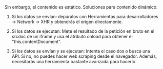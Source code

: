 Sin embargo, el contenido es estático. Soluciones para contenido dinámico:

1. Si los datos se envían: depúralos con Herramientas para desarrolladores -> Network -> XHR y obtendrás el origen directamente.

2. Si los datos se ejecutan: Mete el resultado de la petición en bruto en el srcdoc de un iframe y usa el atributo onload
para obtener el "this.contentDocument".

3. Si los datos se envían y se ejecutan: Intenta el caso dos o busca una API. Si no, no puedes hacer web scraping desde el
navegador. Además, necesitarás una herramienta bastante avanzada para hacerlo.
